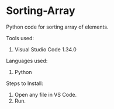 # Sorting-Array
Python code for sorting array of elements.

Tools used:
1. Visual Studio Code 1.34.0

Languages used:
1. Python

Steps to Install:
1. Open any file in VS Code.
2. Run.
